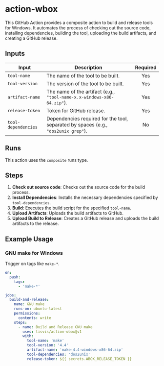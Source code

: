 # action-wbox

This GitHub Action provides a composite action to build and release tools for Windows.
It automates the process of checking out the source code, installing dependencies, building the tool, uploading the build artifacts, and creating a GitHub release.

## Inputs

| Input              | Description                                                                       | Required |
|--------------------|-----------------------------------------------------------------------------------|:--------:|
| `tool-name`        | The name of the tool to be built.                                                 |   Yes    |
| `tool-version`     | The version of the tool to be built.                                              |   Yes    |
| `artifact-name`    | The name of the artifact (e.g., `"tool-name-x.x-windows-x86-64.zip"`).            |   Yes    |
| `release-token`    | Token for GitHub release.                                                         |   Yes    |
| `tool-dependencies`| Dependencies required for the tool, separated by spaces (e.g., `"dos2unix grep"`).|   No     |

## Runs

This action uses the `composite` runs type.

## Steps

1. **Check out source code**: Checks out the source code for the build process.
2. **Install Dependencies**: Installs the necessary dependencies specified by `tool-dependencies`.
3. **Build**: Executes the build script for the specified `tool-name`.
4. **Upload Artifacts**: Uploads the build artifacts to GitHub.
5. **Upload Build to Release**: Creates a GitHub release and uploads the build artifacts to the release.

## Example Usage

### GNU make for Windows

Trigger on tags like `make-*`.

```yaml
on:
  push:
    tags:
      - 'make-*'

jobs:
  build-and-release:
    name: GNU make
    runs-on: ubuntu-latest
    permissions:
      contents: write
    steps:
      - name: Build and Release GNU make
        uses: tisvis/action-wbox@v1
        with:
          tool-name: 'make'
          tool-version: '4.4'
          artifact-name: 'make-4.4-windows-x86-64.zip'
          tool-dependencies: 'dos2unix'
          release-token: ${{ secrets.WBOX_RELEASE_TOKEN }}
